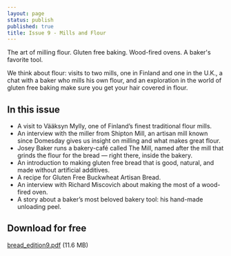 ```yaml
---
layout: page
status: publish
published: true
title: Issue 9 - Mills and Flour
---
```


The art of milling flour. Gluten free baking. Wood-fired ovens. A baker's favorite tool.

We think about flour: visits to two mills, one in Finland and one in the U.K., a chat with a baker who mills his own flour, and an exploration in the world of gluten free baking make sure you get your hair covered in flour.

## In this issue

-   A visit to Vääksyn Mylly, one of Finland’s finest traditional flour mills.
-   An interview with the miller from Shipton Mill, an artisan mill known since Domesday gives us insight on milling and what makes great flour.
-   Josey Baker runs a bakery-café called The Mill, named after the mill that grinds the flour for the bread — right there, inside the bakery.
-   An introduction to making gluten free bread that is good, natural, and made without artificial additives.
-   A recipe for Gluten Free Buckwheat Artisan Bread.
-   An interview with Richard Miscovich about making the most of a wood-fired oven.
-   A story about a baker’s most beloved bakery tool: his hand-made unloading peel.

## Download for free

[bread_edition9.pdf](/assets/pdf/bread_edition9.pdf) (11.6 MB)
